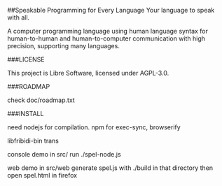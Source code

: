 ##Speakable Programming for Every Language
Your language to speak with all.

A computer programming language using human language syntax
for human-to-human and human-to-computer communication 
with high precision, supporting many languages.

###LICENSE

This project is Libre Software, licensed under AGPL-3.0.

###ROADMAP

check doc/roadmap.txt

###INSTALL

need nodejs for compilation.
npm for exec-sync, browserify

libfribidi-bin trans

console demo in src/
run ./spel-node.js

web demo in src/web
generate spel.js with ./build in that directory
then open spel.html in firefox

